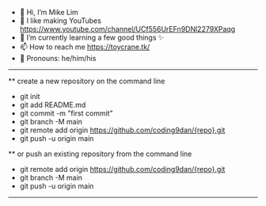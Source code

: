 - 👋 Hi, I’m Mike Lim
- 👀 I like making YouTubes https://www.youtube.com/channel/UCf556UrEFn9DNl2279XPaqg
- 🌱 I’m currently learning a few good things ✨
- 📫 How to reach me https://toycrane.tk/
- 🧒 Pronouns: he/him/his

---

\*\* create a new repository on the command line

- git init
- git add README.md
- git commit -m "first commit"
- git branch -M main
- git remote add origin https://github.com/coding9dan/{repo}.git
- git push -u origin main

\*\* or push an existing repository from the command line

- git remote add origin https://github.com/coding9dan/{repo}.git
- git branch -M main
- git push -u origin main

---

<!---
coding9ra/coding9ra is a ✨ special ✨ repository because its `README.md` (this file) appears on your GitHub profile.
You can click the Preview link to take a look at your changes.
--->
